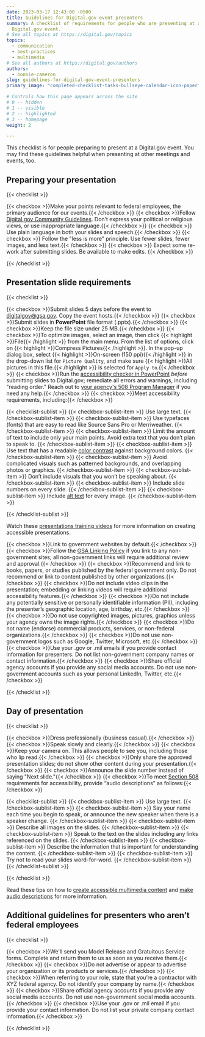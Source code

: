 ```yaml
---
date: 2023-03-17 12:43:00 -0500
title: Guidelines for Digital.gov event presenters
summary: A checklist of requirements for people who are presenting at a
  Digital.gov event.
# See all topics at https://digital.gov/topics
topics:
  - communication
  - best-practices
  - multimedia
# See all authors at https://digital.gov/authors
authors:
  - bonnie-cameron
slug: guidelines-for-digital-gov-event-presenters
primary_image: "completed-checklist-tasks-bullseye-calendar-icon-paperfox-gettyimages-1468937260"

# Controls how this page appears across the site
# 0 -- hidden
# 1 -- visible
# 2 -- highlighted
# 3 -- homepage
weight: 2

---
```


This checklist is for people preparing to present at a Digital.gov event. You may find these guidelines helpful when presenting at other meetings and events, too.

## Preparing your presentation

{{< checklist >}}

  {{< checkbox >}}Make your points relevant to federal employees, the primary audience for our events.{{< /checkbox >}}
  {{< checkbox >}}Follow [Digital.gov Community Guidelines](https://digital.gov/communities/manage-your-subscription/). Don’t express your political or religious views, or use inappropriate language.{{< /checkbox >}}
  {{< checkbox >}} Use plain language in both your slides and speech.{{< /checkbox >}}
  {{< checkbox >}} Follow the "less is more" principle. Use fewer slides, fewer images, and less text.{{< /checkbox >}}
  {{< checkbox >}} Expect some re-work after submitting slides. Be available to make edits. {{< /checkbox >}}

{{< /checklist >}}

## Presentation slide requirements

{{< checklist >}}

  {{< checkbox >}}Submit slides 5 days before the event to [digitalgov@gsa.gov](mailto:digitalgov@gsa.gov). Copy the event hosts.{{< /checkbox >}}
  {{< checkbox >}}Submit slides in **PowerPoint** file format (.pptx).{{< /checkbox >}}
  {{< checkbox >}}Keep the file size under 25 MB.{{< /checkbox >}}
  {{< checkbox >}}To optimize images, select an image, then click {{< highlight >}}File{{< /highlight >}} from the main menu. From the list of options, click on {{< highlight >}}Compress Pictures{{< /highlight >}}. In the pop-up dialog box, select {{< highlight >}}On-screen (150 ppi){{< /highlight >}} in the drop-down list for `Picture Quality`, and make sure {{< highlight >}}All pictures in this file.{{< /highlight >}} is selected for `Apply to`.{{< /checkbox >}}
  {{< checkbox >}}Run the [accessibility checker in PowerPoint](https://support.microsoft.com/en-us/office/make-your-powerpoint-presentations-accessible-to-people-with-disabilities-6f7772b2-2f33-4bd2-8ca7-dae3b2b3ef25) _before_ submitting slides to Digital.gov; remediate all errors and warnings, including "reading order." Reach out to [your agency's 508 Program Manager](https://www.section508.gov/tools/program-manager-listing/) if you need any help.{{< /checkbox >}}
  {{< checkbox >}}Meet accessibility requirements, including:{{< /checkbox >}}

  {{< checklist-sublist >}}
  {{< checkbox-sublist-item >}} Use large text. {{< /checkbox-sublist-item >}}
  {{< checkbox-sublist-item >}} Use typefaces (fonts) that are easy to read like Source Sans Pro or Merriweather. {{< /checkbox-sublist-item >}}
  {{< checkbox-sublist-item >}} Limit the amount of text to include only your main points. Avoid extra text that you don’t plan to speak to. {{< /checkbox-sublist-item >}}
  {{< checkbox-sublist-item >}} Use text that has a readable [color contrast](https://www.section508.gov/training/documents/aed-cop-docx12/) against background colors. {{< /checkbox-sublist-item >}}
  {{< checkbox-sublist-item >}} Avoid complicated visuals such as patterned backgrounds, and overlapping photos or graphics. {{< /checkbox-sublist-item >}}
  {{< checkbox-sublist-item >}} Don’t include visuals that you won’t be speaking about. {{< /checkbox-sublist-item >}}
  {{< checkbox-sublist-item >}} Include slide numbers on every slide. {{< /checkbox-sublist-item >}}
  {{< checkbox-sublist-item >}} Include [alt text](https://www.section508.gov/training/presentations/aed-cop-pptx07/) for every image. {{< /checkbox-sublist-item >}}

  {{< /checklist-sublist >}}

Watch these [presentations training videos](https://www.section508.gov/create/presentations/training-videos) for more information on creating accessible presentations.

  {{< checkbox >}}Link to government websites by default.{{< /checkbox >}}
  {{< checkbox >}}Follow the [GSA Linking Policy](https://www.gsa.gov/website-information/website-policies#linking) if you link to any non-government sites; all non-government links will require additional review and approval.{{< /checkbox >}}
  {{< checkbox >}}Recommend and link to books, papers, or studies published by the federal government only. Do not recommend or link to content published by other organizations.{{< /checkbox >}}
  {{< checkbox >}}Do not include video clips in the presentation; embedding or linking videos will require additional accessibility features.{{< /checkbox >}}
  {{< checkbox >}}Do not include any potentially sensitive or personally identifiable information (PII), including the presenter’s geographic location, age, birthday, etc.{{< /checkbox >}}
  {{< checkbox >}}Do not use copyrighted images, pictures, graphics unless your agency owns the image rights.{{< /checkbox >}}
  {{< checkbox >}}Do not name (endorse) commercial products, services, or non-federal organizations.{{< /checkbox >}}
  {{< checkbox >}}Do not use non-government logos such as Google, Twitter, Microsoft, etc.{{< /checkbox >}}
  {{< checkbox >}}Use your .gov or .mil emails if you provide contact information for presenters. Do not list non-government company names or contact information.{{< /checkbox >}}
  {{< checkbox >}}Share official agency accounts if you provide any social media accounts. Do not use non-government accounts such as your personal LinkedIn, Twitter, etc.{{< /checkbox >}}

{{< /checklist >}}

## Day of presentation

{{< checklist >}}

  {{< checkbox >}}Dress professionally (business casual).{{< /checkbox >}}
  {{< checkbox >}}Speak slowly and clearly.{{< /checkbox >}}
  {{< checkbox >}}Keep your camera on. This allows people to see you, including those who lip read.{{< /checkbox >}}
  {{< checkbox >}}Only share the approved presentation slides; do not show other content during your presentation.{{< /checkbox >}}
  {{< checkbox >}}Announce the slide number instead of saying &#34;Next slide.&#34;{{< /checkbox >}}
  {{< checkbox >}}To meet [Section 508](https://www.section508.gov/manage/laws-and-policies) requirements for accessibility, provide “audio descriptions” as follows:{{< /checkbox >}}

  {{< checklist-sublist >}}
  {{< checkbox-sublist-item >}} Use large text. {{< /checkbox-sublist-item >}}
  {{< checkbox-sublist-item >}} Say your name each time you begin to speak, or announce the new speaker when there is a speaker change. {{< /checkbox-sublist-item >}}
  {{< checkbox-sublist-item >}} Describe all images on the slides. {{< /checkbox-sublist-item >}}
  {{< checkbox-sublist-item >}} Speak to the text on the slides including any links referenced on the slides. {{< /checkbox-sublist-item >}}
  {{< checkbox-sublist-item >}} Describe the information that is important for understanding the content. {{< /checkbox-sublist-item >}}
  {{< checkbox-sublist-item >}} Try not to read your slides word-for-word. {{< /checkbox-sublist-item >}}
  {{< /checklist-sublist >}}

{{< /checklist >}}

Read these tips on how to [create accessible multimedia content](https://www.section508.gov/create/synchronized-media#audio-description) and [make audio descriptions](https://digital.gov/2014/06/30/508-accessible-videos-how-to-make-audio-descriptions/) for more information.

## Additional guidelines for presenters who aren’t federal employees

{{< checklist >}}

  {{< checkbox >}}We'll send you Model Release and Gratuitous Service forms. Complete and return them to us as soon as you receive them.{{< /checkbox >}}
  {{< checkbox >}}Do not advertise or appear to advertise your organization or its products or services.{{< /checkbox >}}
  {{< checkbox >}}When referring to your role, state that you’re a contractor with XYZ federal agency. Do not identify your company by name.{{< /checkbox >}}
  {{< checkbox >}}Share official agency accounts if you provide any social media accounts. Do not use non-government social media accounts.{{< /checkbox >}}
  {{< checkbox >}}Use your .gov or .mil email if you provide your contact information. Do not list your private company contact information.{{< /checkbox >}}

{{< /checklist >}}
